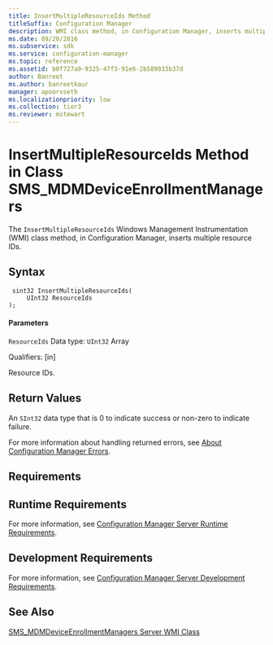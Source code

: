 ```yaml
---
title: InsertMultipleResourceIds Method
titleSuffix: Configuration Manager
description: WMI class method, in Configuration Manager, inserts multiple resource IDs.
ms.date: 09/20/2016
ms.subservice: sdk
ms.service: configuration-manager
ms.topic: reference
ms.assetid: b0f727a9-9325-47f3-91e6-2b589033b37d
author: Banreet
ms.author: banreetkaur
manager: apoorvseth
ms.localizationpriority: low
ms.collection: tier3
ms.reviewer: mstewart
---
```

# InsertMultipleResourceIds Method in Class SMS_MDMDeviceEnrollmentManagers
The `InsertMultipleResourceIds` Windows Management Instrumentation (WMI) class method, in Configuration Manager, inserts multiple resource IDs.

## Syntax

```
 sint32 InsertMultipleResourceIds(
     UInt32 ResourceIds
);

```

#### Parameters
 `ResourceIds`
 Data type: `UInt32`  Array

 Qualifiers: [in]

 Resource IDs.

## Return Values
 An `SInt32` data type that is 0 to indicate success or non-zero to indicate failure.

 For more information about handling returned errors, see [About Configuration Manager Errors](../../../develop/core/understand/about-configuration-manager-errors.md).

## Requirements

## Runtime Requirements
 For more information, see [Configuration Manager Server Runtime Requirements](../../../develop/core/reqs/server-runtime-requirements.md).

## Development Requirements
 For more information, see [Configuration Manager Server Development Requirements](../../../develop/core/reqs/server-development-requirements.md).

## See Also
 [SMS_MDMDeviceEnrollmentManagers Server WMI Class](../../../develop/reference/mdm/sms_mdmdeviceenrollmentmanagers-server-wmi-class.md)
